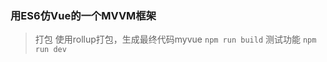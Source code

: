 ### 用ES6仿Vue的一个MVVM框架


> 打包
	使用rollup打包，生成最终代码myvue
	```
	npm run build
	```
> 测试功能
	```
	npm run dev
	```